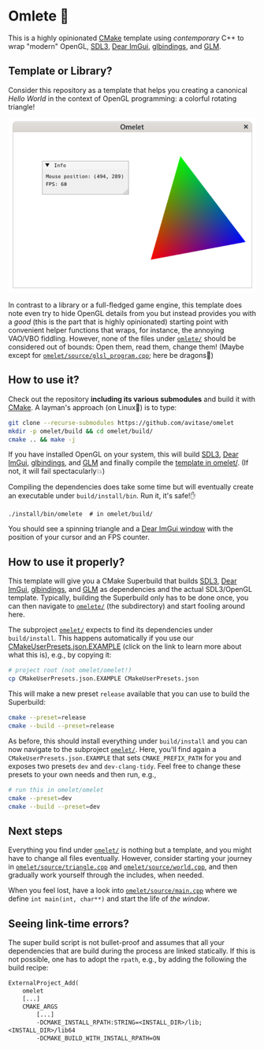 # Omlete 🍳

This is a highly opinionated [CMake][5] template using *contemporary* C++ to wrap "modern" OpenGL, [SDL3][1], [Dear ImGui][2], [glbindings][3], and [GLM][4].

## Template or Library?

Consider this repository as a template that helps you creating a canonical *Hello World* in the context of OpenGL programming: a colorful rotating triangle!

![A colorful rotation triangle](https://github.com/avitase/omelet/blob/main/screenshot.png?raw=true)

In contrast to a library or a full-fledged game engine, this template does note even try to hide OpenGL details from you but instead provides you with a *good* (this is the part that is highly opinionated) starting point with convenient helper functions that wraps, for instance, the annoying VAO/VBO fiddling.
However, none of the files under [`omlete/`](omlete/) should be considered out of bounds: Open them, read them, change them! (Maybe except for [`omelet/source/glsl_program.cpp`](omelet/source/glsl_program.cpp); here be dragons🐉)

## How to use it?

Check out the repository **including its various submodules** and build it with [CMake][5].
A layman's approach (on Linux🐧) is to type:

```bash
git clone --recurse-submodules https://github.com/avitase/omelet
mkdir -p omelet/build && cd omelet/build/
cmake .. && make -j
```

If you have installed OpenGL on your system, this will build [SDL3][1], [Dear ImGui][2], [glbindings][3], and [GLM][4] and finally compile the [template in omelet/](omelet/). (If not, it will fail spectacularly💥)

Compiling the dependencies does take some time but will eventually create an executable under `build/install/bin`.
Run it, it's safe!✋

```
./install/bin/omelete  # in omelet/build/
```

You should see a spinning triangle and a [Dear ImGui window][2] with the position of your cursor and an FPS counter. 

## How to use it properly?

This template will give you a CMake Superbuild that builds [SDL3][1], [Dear ImGui][2], [glbindings][3], and [GLM][4] as dependencies and the actual SDL3/OpenGL template.
Typically, building the Superbuild only has to be done once, you can then navigate to [`omelete/`](omelet/) (the subdirectory) and start fooling around here.

The subproject [`omelet/`](omelet/) expects to find its dependencies under `build/install`.
This happens automatically if you use our [CMakeUserPresets.json.EXAMPLE][6] (click on the link to learn more about what this is), e.g., by copying it: 

```bash
# project root (not omelet/omelet!)
cp CMakeUserPresets.json.EXAMPLE CMakeUserPresets.json
```

This will make a new preset `release` available that you can use to build the Superbuild:

```bash
cmake --preset=release
cmake --build --preset=release
```

As before, this should install everything under `build/install` and you can now navigate to the subproject [`omelet/`](omelet/).
Here, you'll find again a `CMakeUserPresets.json.EXAMPLE` that sets `CMAKE_PREFIX_PATH` for you and exposes two presets `dev` and `dev-clang-tidy`.
Feel free to change these presets to your own needs and then run, e.g.,

```bash
# run this in omelet/omelet
cmake --preset=dev
cmake --build --preset=dev
```

## Next steps

Everything you find under [`omelet/`](omelet) is nothing but a template, and you might have to change all files eventually.
However, consider starting your journey in [`omelet/source/triangle.cpp`](omelet/source/triangle.cpp) and [`omelet/source/world.cpp`](omelet/source/world.cpp), and then gradually work yourself through the includes, when needed.

When you feel lost, have a look into [`omelet/source/main.cpp`](omelet/source/main.cpp) where we define
`int main(int, char**)` and start the life of *the window*.

## Seeing link-time errors?

The super build script is not bullet-proof and assumes that all your dependencies that are build during the process are linked statically.
If this is not possible, one has to adopt the `rpath`, e.g., by adding the following the build recipe:

```
ExternalProject_Add(
    omelet
    [...]
    CMAKE_ARGS
        [...]
        -DCMAKE_INSTALL_RPATH:STRING=<INSTALL_DIR>/lib;<INSTALL_DIR>/lib64
        -DCMAKE_BUILD_WITH_INSTALL_RPATH=ON
```

[1]: https://libsdl.org/

[2]: https://github.com/ocornut/imgui

[3]: https://github.com/cginternals/glbinding

[4]: https://github.com/g-truc/glm

[5]: https://cmake.org/

[6]: https://cmake.org/cmake/help/latest/manual/cmake-presets.7.html
